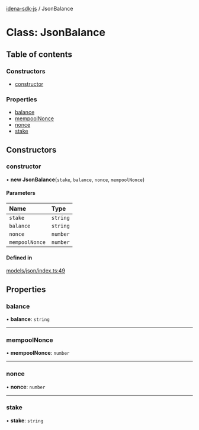 [idena-sdk-js](../README.md) / JsonBalance

# Class: JsonBalance

## Table of contents

### Constructors

- [constructor](JsonBalance.md#constructor)

### Properties

- [balance](JsonBalance.md#balance)
- [mempoolNonce](JsonBalance.md#mempoolnonce)
- [nonce](JsonBalance.md#nonce)
- [stake](JsonBalance.md#stake)

## Constructors

### constructor

• **new JsonBalance**(`stake`, `balance`, `nonce`, `mempoolNonce`)

#### Parameters

| Name | Type |
| :------ | :------ |
| `stake` | `string` |
| `balance` | `string` |
| `nonce` | `number` |
| `mempoolNonce` | `number` |

#### Defined in

[models/json/index.ts:49](https://github.com/idena-network/idena-sdk-js/blob/master/src/models/json/index.ts#L49)

## Properties

### balance

• **balance**: `string`

___

### mempoolNonce

• **mempoolNonce**: `number`

___

### nonce

• **nonce**: `number`

___

### stake

• **stake**: `string`
